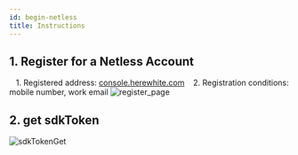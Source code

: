 ```yaml
---
id: begin-netless
title: Instructions
---
```


## 1. Register for a Netless Account

   1. Registered address: [console.herewhite.com](https://console.herewhite.com/zh-CN/register/)
   2. Registration conditions: mobile number, work email
   ![register_page](/img/register_page.jpg)

## 2. get sdkToken

   ![sdkTokenGet](/img/sdkTokenGet.jpg)
